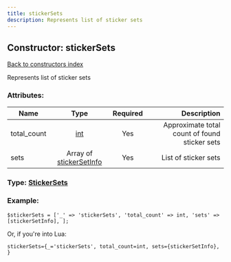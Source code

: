 ```yaml
---
title: stickerSets
description: Represents list of sticker sets
---
```

## Constructor: stickerSets  
[Back to constructors index](index.md)



Represents list of sticker sets

### Attributes:

| Name     |    Type       | Required | Description |
|----------|:-------------:|:--------:|------------:|
|total\_count|[int](../types/int.md) | Yes|Approximate total count of found sticker sets|
|sets|Array of [stickerSetInfo](../constructors/stickerSetInfo.md) | Yes|List of sticker sets|



### Type: [StickerSets](../types/StickerSets.md)


### Example:

```
$stickerSets = ['_' => 'stickerSets', 'total_count' => int, 'sets' => [stickerSetInfo], ];
```  

Or, if you're into Lua:  


```
stickerSets={_='stickerSets', total_count=int, sets={stickerSetInfo}, }

```


